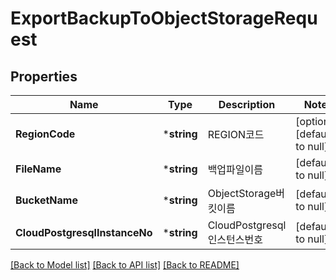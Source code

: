 # ExportBackupToObjectStorageRequest

## Properties
Name | Type | Description | Notes
------------ | ------------- | ------------- | -------------
**RegionCode** | ***string** | REGION코드 | [optional] [default to null]
**FileName** | ***string** | 백업파일이름 | [default to null]
**BucketName** | ***string** | ObjectStorage버킷이름 | [default to null]
**CloudPostgresqlInstanceNo** | ***string** | CloudPostgresql인스턴스번호 | [default to null]

[[Back to Model list]](../README.md#documentation-for-models) [[Back to API list]](../README.md#documentation-for-api-endpoints) [[Back to README]](../README.md)


